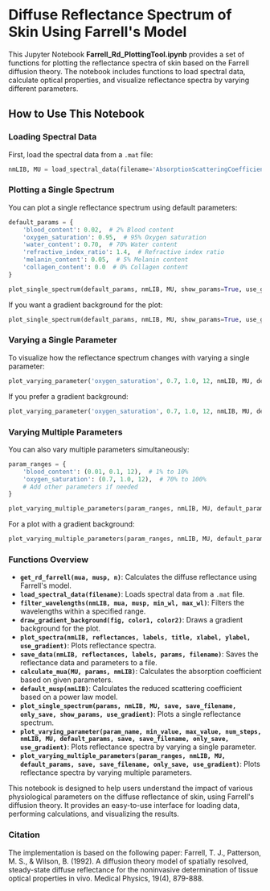 # Diffuse Reflectance Spectrum of Skin Using Farrell's Model

This Jupyter Notebook **Farrell_Rd_PlottingTool.ipynb** provides a set of functions for plotting the reflectance spectra of skin based on the Farrell diffusion theory. The notebook includes functions to load spectral data, calculate optical properties, and visualize reflectance spectra by varying different parameters.

## How to Use This Notebook

### Loading Spectral Data

First, load the spectral data from a `.mat` file:

```python
nmLIB, MU = load_spectral_data(filename='AbsorptionScatteringCoefficients.mat')
```

### Plotting a Single Spectrum

You can plot a single reflectance spectrum using default parameters:

```python
default_params = {
    'blood_content': 0.02,  # 2% Blood content
    'oxygen_saturation': 0.95,  # 95% Oxygen saturation
    'water_content': 0.70,  # 70% Water content
    'refractive_index_ratio': 1.4,  # Refractive index ratio
    'melanin_content': 0.05,  # 5% Melanin content
    'collagen_content': 0.0  # 0% Collagen content
}

plot_single_spectrum(default_params, nmLIB, MU, show_params=True, use_gradient=False)
```

If you want a gradient background for the plot:

```python
plot_single_spectrum(default_params, nmLIB, MU, show_params=True, use_gradient=True)
```

### Varying a Single Parameter

To visualize how the reflectance spectrum changes with varying a single parameter:

```python
plot_varying_parameter('oxygen_saturation', 0.7, 1.0, 12, nmLIB, MU, default_params, use_gradient=False)
```

If you prefer a gradient background:

```python
plot_varying_parameter('oxygen_saturation', 0.7, 1.0, 12, nmLIB, MU, default_params, use_gradient=True)
```

### Varying Multiple Parameters

You can also vary multiple parameters simultaneously:

```python
param_ranges = {
    'blood_content': (0.01, 0.1, 12),  # 1% to 10%
    'oxygen_saturation': (0.7, 1.0, 12),  # 70% to 100%
    # Add other parameters if needed
}

plot_varying_multiple_parameters(param_ranges, nmLIB, MU, default_params, use_gradient=False)
```

For a plot with a gradient background:

```python
plot_varying_multiple_parameters(param_ranges, nmLIB, MU, default_params, use_gradient=True)
```

### Functions Overview

- **`get_rd_farrell(mua, musp, n)`**: Calculates the diffuse reflectance using Farrell's model.
- **`load_spectral_data(filename)`**: Loads spectral data from a `.mat` file.
- **`filter_wavelengths(nmLIB, mua, musp, min_wl, max_wl)`**: Filters the wavelengths within a specified range.
- **`draw_gradient_background(fig, color1, color2)`**: Draws a gradient background for the plot.
- **`plot_spectra(nmLIB, reflectances, labels, title, xlabel, ylabel, use_gradient)`**: Plots reflectance spectra.
- **`save_data(nmLIB, reflectances, labels, params, filename)`**: Saves the reflectance data and parameters to a file.
- **`calculate_mua(MU, params, nmLIB)`**: Calculates the absorption coefficient based on given parameters.
- **`default_musp(nmLIB)`**: Calculates the reduced scattering coefficient based on a power law model.
- **`plot_single_spectrum(params, nmLIB, MU, save, save_filename, only_save, show_params, use_gradient)`**: Plots a single reflectance spectrum.
- **`plot_varying_parameter(param_name, min_value, max_value, num_steps, nmLIB, MU, default_params, save, save_filename, only_save, use_gradient)`**: Plots reflectance spectra by varying a single parameter.
- **`plot_varying_multiple_parameters(param_ranges, nmLIB, MU, default_params, save, save_filename, only_save, use_gradient)`**: Plots reflectance spectra by varying multiple parameters.

This notebook is designed to help users understand the impact of various physiological parameters on the diffuse reflectance of skin, using Farrell's diffusion theory. It provides an easy-to-use interface for loading data, performing calculations, and visualizing the results.

### Citation

The implementation is based on the following paper:
Farrell, T. J., Patterson, M. S., & Wilson, B. (1992). A diffusion theory model of spatially resolved, steady-state diffuse reflectance for the noninvasive determination of tissue optical properties in vivo. Medical Physics, 19(4), 879-888.
